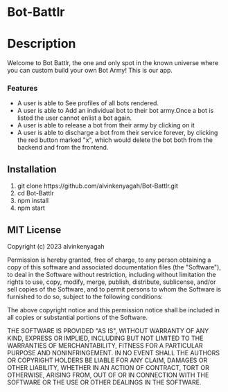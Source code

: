# Bot-Battlr

# Description

Welcome to Bot Battlr, the one and only spot in the known universe where you can custom build your own Bot Army! This is our app.

### Features

<ul>

<li>A user is able to See profiles of all bots rendered.</li>
<li>A user is able to Add an individual bot to their bot army.Once a bot is listed the user cannot enlist a bot again. </li>
<li>A user is able to release a bot from their army by clicking on it</li>
<li>A user is able to discharge a bot from their service forever, by clicking the red button marked "x", which would delete the bot both from the backend and from the frontend.</li>

</ul>

## Installation 

<ol>
<li>git clone https://github.com/alvinkenyagah/Bot-Battlr.git</li>
<li>cd Bot-Battlr</li>
<li>npm install</li>
<li>npm start</li>

</ol>

## MIT License

Copyright (c) 2023 alvinkenyagah

Permission is hereby granted, free of charge, to any person obtaining a copy
of this software and associated documentation files (the "Software"), to deal
in the Software without restriction, including without limitation the rights
to use, copy, modify, merge, publish, distribute, sublicense, and/or sell
copies of the Software, and to permit persons to whom the Software is
furnished to do so, subject to the following conditions:

The above copyright notice and this permission notice shall be included in all
copies or substantial portions of the Software.

THE SOFTWARE IS PROVIDED "AS IS", WITHOUT WARRANTY OF ANY KIND, EXPRESS OR
IMPLIED, INCLUDING BUT NOT LIMITED TO THE WARRANTIES OF MERCHANTABILITY,
FITNESS FOR A PARTICULAR PURPOSE AND NONINFRINGEMENT. IN NO EVENT SHALL THE
AUTHORS OR COPYRIGHT HOLDERS BE LIABLE FOR ANY CLAIM, DAMAGES OR OTHER
LIABILITY, WHETHER IN AN ACTION OF CONTRACT, TORT OR OTHERWISE, ARISING FROM,
OUT OF OR IN CONNECTION WITH THE SOFTWARE OR THE USE OR OTHER DEALINGS IN THE
SOFTWARE.
